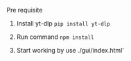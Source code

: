 Pre requisite

1. Install yt-dlp
   `pip install yt-dlp`

1. Run command
   `npm install`

1. Start working by use ./gui/index.html'
